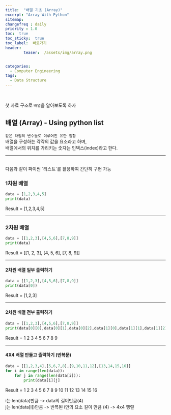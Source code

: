 ```yaml
---
title:  "배열 기초 (Array)"  
excerpt: "Array With Python"
sitemap:
changefreq : daily
priority : 1.0
toc:  true
toc_sticky:  true
toc_label:  바로가기
header:
        teaser:  /assets/img/array.png


categories:
  - Computer Engineering
tags:
  - Data Structure
---
```

<br/>

첫 자료 구조로 `배열`을 알아보도록 하자

## 배열 (Array) - Using python list
`같은 타입의 변수들로 이루어진 유한 집합`<br/>
배열을 구성하는 각각의 값을 요소라고 하며,<br/>
배열에서의 위치를 가리키는 숫자는 인덱스(index)라고 한다.

---
<br/>
다음과 같이 파이썬 `리스트`를 활용하여 간단히 구현 가능

### **1차원 배열**

```python
data = [1,2,3,4,5]
print(data)
```
Result = [1,2,3,4,5]

---

### **2차원 배열**
```python
data = [[1,2,3],[4,5,6],[7,8,9]]
print(data)
```
Result = [[1, 2, 3], [4, 5, 6], [7, 8, 9]]

---

#### **2차원 배열 일부 출력하기**
```python
data = [[1,2,3],[4,5,6],[7,8,9]]
print(data[0])
```
Result = [1,2,3]

---

#### **2차원 배열 전부 출력하기**
```python
data = [[1,2,3],[4,5,6],[7,8,9]]
print(data[0][0],data[0][1],data[0][2],data[1][0],data[1][1],data[1][2],data[2][0],data[2][1],data[2][2])
```
Result = 1 2 3 4 5 6 7 8 9

---

#### **4X4 배열 만들고 출력하기 (반복문)**
```python
data = [[1,2,3,4],[5,6,7,8],[9,10,11,12],[13,14,15,16]]
for i in range(len(data)):
    for j in range(len(data[i])):
        print(data[i][j]
```
Result = 1 2 3 4 5 6 7 8 9 10 11 12 13 14 15 16
              
 i는 len(data)만큼 -> data의 길이만큼(4)<br/>
 j는 len(data[i])만큼 -> 반복된 i안의 요소 길이 만큼 (4) -> 4x4 행렬
